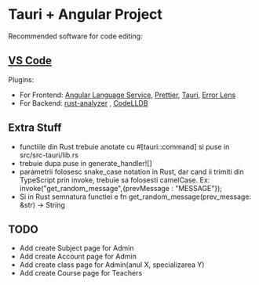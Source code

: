 # Tauri + Angular Project

Recommended software for code editing:

## [VS Code](https://code.visualstudio.com/)

Plugins:

- For Frontend: [Angular Language Service](https://marketplace.visualstudio.com/items?itemName=Angular.ng-template), [Prettier](https://marketplace.visualstudio.com/items?itemName=esbenp.prettier-vscode), [Tauri](https://marketplace.visualstudio.com/items?itemName=tauri-apps.tauri-vscode), [Error Lens](https://marketplace.visualstudio.com/items?itemName=usernamehw.errorlens)
- For Backend: [rust-analyzer](https://marketplace.visualstudio.com/items?itemName=rust-lang.rust-analyzer) , [CodeLLDB](https://marketplace.visualstudio.com/items?itemName=vadimcn.vscode-lldb)

## Extra Stuff

- functiile din Rust trebuie anotate cu #[tauri::command] si puse in src/src-tauri/lib.rs
- trebuie dupa puse in generate_handler![]
- parametrii folosesc snake_case notation in Rust, dar cand ii trimiti din TypeScript prin invoke, trebuie sa folosesti camelCase. Ex:
  invoke<String>("get_random_message",{prevMessage : "MESSAGE"});
- Si in Rust semnatura functiei e fn get_random_message(prev_message: &str) -> String

## TODO

- Add create Subject page for Admin
- Add create Account page for Admin
- Add create class page for Admin(anul X, specializarea Y)
- Add create Course page for Teachers
